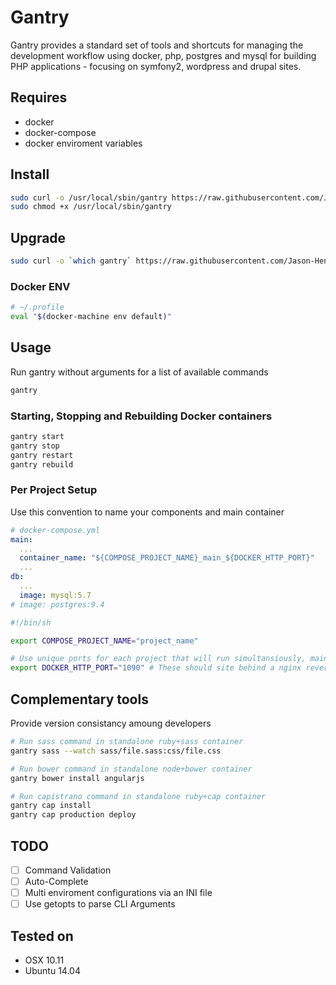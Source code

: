 # Gantry

Gantry provides a standard set of tools and shortcuts for managing the development workflow using docker, php, postgres and mysql for 
building PHP applications - focusing on symfony2, wordpress and drupal sites. 

## Requires

* docker
* docker-compose
* docker enviroment variables

## Install

```sh
sudo curl -o /usr/local/sbin/gantry https://raw.githubusercontent.com/Jason-Hendry/gantry/master/gantry.sh
sudo chmod +x /usr/local/sbin/gantry
```

## Upgrade

```sh
sudo curl -o `which gantry` https://raw.githubusercontent.com/Jason-Hendry/gantry/master/gantry.sh
```

### Docker ENV

```sh
# ~/.profile
eval "$(docker-machine env default)"
```

## Usage

Run gantry without arguments for a list of available commands
```sh
gantry
```

### Starting, Stopping and Rebuilding Docker containers
```sh
gantry start
gantry stop
gantry restart
gantry rebuild
```

### Per Project Setup

Use this convention to name your components and main container
```yaml
# docker-compose.yml
main:
  ...
  container_name: "${COMPOSE_PROJECT_NAME}_main_${DOCKER_HTTP_PORT}"
  ...
db:
  ...
  image: mysql:5.7
# image: postgres:9.4
```


```sh
#!/bin/sh

export COMPOSE_PROJECT_NAME="project_name"

# Use unique ports for each project that will run simultansiously, mainly for dev env.
export DOCKER_HTTP_PORT="1090" # These should site behind a nginx reverse proxy/lb
```


## Complementary tools

Provide version consistancy amoung developers

```sh
# Run sass command in standalone ruby+sass container
gantry sass --watch sass/file.sass:css/file.css

# Run bower command in standalone node+bower container
gantry bower install angularjs

# Run capistrano command in standalone ruby+cap container
gantry cap install
gantry cap production deploy
```

## TODO
- [ ] Command Validation
- [ ] Auto-Complete
- [ ] Multi enviroment configurations via an INI file
- [ ] Use getopts to parse CLI Arguments

## Tested on

* OSX 10.11
* Ubuntu 14.04

